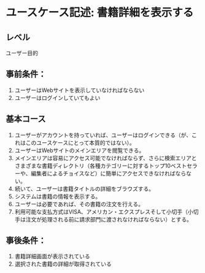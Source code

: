 # ユースケース記述: 書籍詳細を表示する

## レベル

ユーザー目的


## 事前条件：

1. ユーザーはWebサイトを表示していなければならない
2. ユーザーはログインしていてもよい


## 基本コース

1. ユーザーがアカウントを持っていれば、ユーザーはログインできる（が、これはこのユースケースにとって本質的ではない）。
1. ユーザーはWebサイトのメインエリアを閲覧できる。
1. メインエリアは容易にアクセス可能でなければならず、さらに検索エリアとさまざまな書籍ディレクトリ（各種カテゴリーに対するトップ10ベストセラーや、編集者によるチョイスなど）に簡単にアクセスできなければならない。
1. 続いて、ユーザーは書籍タイトルの詳細をブラウズする。
1. システムは書籍の情報を表示する。
1. ユーザーは必要であれば、その書籍の注文を行える。
1. 利用可能な支払方式はVISA、アメリカン・エクスプレスそして小切手（小切手は注文が処理される前に請求部門に渡されなければならない）とする。


## 事後条件：

1. 書籍詳細画面が表示されている
2. 選択された書籍の詳細が取得されている

